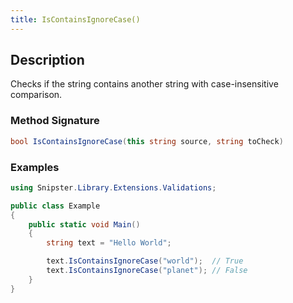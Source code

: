 ```yaml
---
title: IsContainsIgnoreCase()
---
```


## Description
Checks if the string contains another string with case-insensitive comparison.

### Method Signature

```csharp
bool IsContainsIgnoreCase(this string source, string toCheck)
```

### Examples

```csharp
using Snipster.Library.Extensions.Validations;

public class Example
{  
    public static void Main()
    {
        string text = "Hello World";

        text.IsContainsIgnoreCase("world");  // True
        text.IsContainsIgnoreCase("planet"); // False
    }
}
```